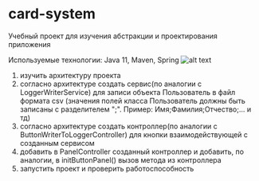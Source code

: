 # card-system
Учебный проект для изучения абстракции и проектирования приложения

Используемые технологии: Java 11, Maven, Spring
![alt text](doc/uml.png)

1. изучить архитектуру проекта
2. согласно архитектуре создать сервис(по аналогии с LoggerWriterService) для записи объекта Пользователь в файл формата csv (значения полей класса Пользователь должны быть записаны с разделителем ";". Пример: Имя;Фамилия;Отчество;... и тд)
3. согласно архитектуре создать контроллер(по аналогии с ButtonWriterToLoggerController) для кнопки взаимодействующей с созданным сервисом
4. добавить в PanelController созданный контроллер и добавить, по аналогии, в initButtonPanel() вызов метода из контроллера
5. запустить проект и проверить работоспособность
